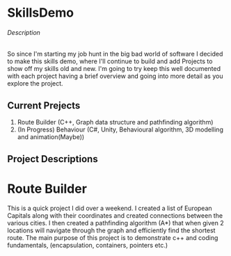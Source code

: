 # SkillsDemo

###### Description

So since I'm starting my job hunt in the big bad world of software I decided to make this skills demo, 
where I'll continue to build and add Projects to show off my skills old and new. I'm going to try keep this
well documented with each project having a brief overview and going into more detail as you explore the project.

## Current Prejects
1. Route Builder (C++, Graph data structure and pathfinding algorithm)
2. (In Progress) Behaviour (C#, Unity, Behavioural algorithm, 3D modelling and animation(Maybe))


## Project Descriptions

# Route Builder
This is a quick project I did over a weekend. I created a list of European Capitals along with their coordinates and created connections between the various cities.
I then created a pathfinding algorithm (A*) that when given 2 locations will navigate through the graph and efficiently find the shortest route.
The main purpose of this project is to demonstrate c++ and coding fundamentals, (encapsulation, containers, pointers etc.)
